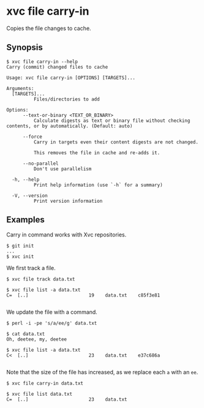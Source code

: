 # xvc file carry-in

Copies the file changes to cache. 

## Synopsis

```console
$ xvc file carry-in --help
Carry (commit) changed files to cache

Usage: xvc file carry-in [OPTIONS] [TARGETS]...

Arguments:
  [TARGETS]...
          Files/directories to add

Options:
      --text-or-binary <TEXT_OR_BINARY>
          Calculate digests as text or binary file without checking contents, or by automatically. (Default: auto)

      --force
          Carry in targets even their content digests are not changed.
          
          This removes the file in cache and re-adds it.

      --no-parallel
          Don't use parallelism

  -h, --help
          Print help information (use `-h` for a summary)

  -V, --version
          Print version information

```


## Examples

Carry in command works with Xvc repositories. 

```console
$ git init
...
$ xvc init

```

We first track a file.
```console
$ xvc file track data.txt

$ xvc file list -a data.txt
C=	[..] 	                  19	data.txt	c85f3e81


```

We update the file with a command. 

```console
$ perl -i -pe 's/a/ee/g' data.txt

$ cat data.txt
Oh, deetee, my, deetee

$ xvc file list -a data.txt
C<	[..] 	                  23	data.txt	e37c686a


```

Note that the size of the file has increased, as we replace each `a` with an `ee`. 


```console
$ xvc file carry-in data.txt

$ xvc file list data.txt
C=	[..] 	                  23	data.txt


```
